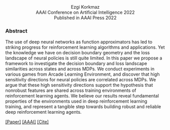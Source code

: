 <head>
  <meta name="keywords" content="adversarial, deep reinforcement learning, MDP, adversarial attacks, robust, DeepRL, DRL, adversarial policies, robust reinforcement learning, AI safety, AI security, machine learning safety, adversarial machine learning, reinforcement learning, deep learning, explainability, interpretability, AI alignment, machine learning explainability, machine learning interpretability, ML safety, ML security, adversarial reinforcement learning, robust reinforcement learning, robust RL, adversarial RL, safe reinforcement learning, safe RL, RL security, reinforcement learning security, AI security, human centered AI ">
</head>


<div align="center">
  Ezgi Korkmaz
</div>

<div align="center">
 AAAI Conference on Artificial Intelligence 2022 <br />
 Published in AAAI Press 2022
</div>


### Abstract

The use of deep neural networks as function approximators has led to striking progress for reinforcement learning algorithms and applications. Yet the knowledge we have on decision boundary geometry and the loss landscape of neural policies is still quite limited. In this paper we propose a framework to investigate the decision boundary and loss landscape similarities across states and across MDPs. We conduct experiments in various games from Arcade Learning Environment, and discover that high sensitivity directions for neural policies are correlated across MDPs. We argue that these high sensitivity directions support the hypothesis that nonrobust features are shared across training environments of reinforcement learning agents. We believe our results reveal fundamental properties of the environments used in deep reinforcement learning training, and represent a tangible step towards building robust and reliable deep reinforcement learning agents.

[[Paper]](https://arxiv.org/pdf/2112.09025.pdf)  [[AAAI]](https://aaai.org/Conferences/AAAI-22/wp-content/uploads/2021/12/AAAI-22_Accepted_Paper_List_Main_Technical_Track.pdf)   [[Cite]](ekaaaibibtex.html)
